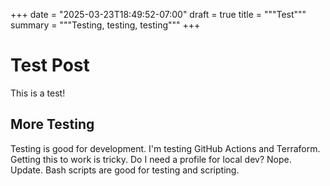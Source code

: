+++
date = "2025-03-23T18:49:52-07:00"
draft = true
title = """Test"""
summary = """Testing, testing, testing"""
+++

# Test Post

This is a test!

## More Testing

Testing is good for development. I'm testing GitHub Actions and Terraform.
Getting this to work is tricky. Do I need a profile for local dev? Nope.
Update. Bash scripts are good for testing and scripting.
